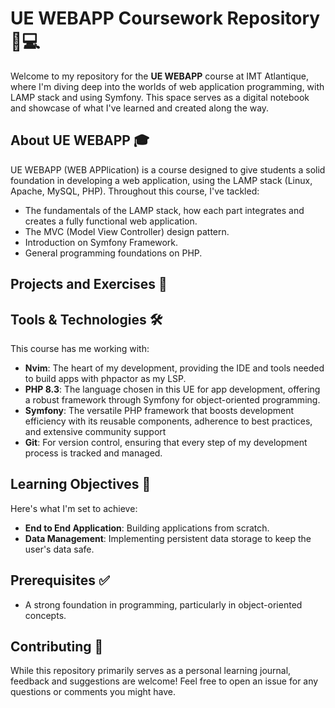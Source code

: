 # UE WEBAPP Coursework Repository 📘💻

Welcome to my repository for the **UE WEBAPP** course at IMT Atlantique, where I'm diving deep into the worlds of web application programming, with LAMP stack and using Symfony. This space serves as a digital notebook and showcase of what I've learned and created along the way.

## About UE WEBAPP 🎓

UE WEBAPP (WEB APPlication) is a course designed to give students a solid foundation in developing a web application, using the LAMP stack (Linux, Apache, MySQL, PHP).
Throughout this course, I've tackled:

- The fundamentals of the LAMP stack, how each part integrates and creates a fully functional web application.
- The MVC (Model View Controller) design pattern.
- Introduction on Symfony Framework.
- General programming foundations on PHP.

## Projects and Exercises 🚀



## Tools & Technologies 🛠️

This course has me working with:
- **Nvim**: The heart of my development, providing the IDE and tools needed to build apps with phpactor as my LSP.
- **PHP 8.3**: The language chosen in this UE for app development, offering a robust framework through Symfony for object-oriented programming.
- **Symfony**: The versatile PHP framework that boosts development efficiency with its reusable components, adherence to best practices, and extensive community support
- **Git**: For version control, ensuring that every step of my development process is tracked and managed.


## Learning Objectives 🎯

Here's what I'm set to achieve:
- **End to End Application**: Building applications from scratch.
- **Data Management**: Implementing persistent data storage to keep the user's data safe.

## Prerequisites ✅

- A strong foundation in programming, particularly in object-oriented concepts.

## Contributing 🤝

While this repository primarily serves as a personal learning journal, feedback and suggestions are welcome! Feel free to open an issue for any questions or comments you might have.
